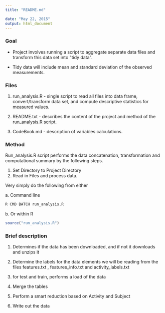 ```yaml
---
title: "README.md"

date: "May 22, 2015"
output: html_document
---
```


### Goal
* Project involves running a script to aggregate separate data files and transform this data set into 
  "tidy data". 

* Tidy data will include mean and standard deviation of the observed measurements.

### Files

1. run_analysis.R - single script to read all files into data frame, convert/transform data set, and
   compute descriptive statistics for measured values.
2. README.txt     - describes the content of the project and method of the run_analysis.R script.

3. CodeBook.md    - description of variables
   calculations.

### Method
Run_analysis.R script performs the data concatenation, transformation and computational summary by the following steps.

1. Set Directory to Project Directory
2. Read in Files and process data.

Very simply do the following from either 

a. Command line
```bash
R CMD BATCH run_analysis.R
```


b. Or within R

```R
source("run_analysis.R")

```


### Brief description


1. Determines if the data has been downloaded, and if not it downloads and unzips it

2. Determine the labels for the data elements we will be reading  from the files features.txt  , features_info.txt and activity_labels.txt

3. for test and train, performs a load of the data 

4. Merge the tables

5. Perform a smart reduction based on Activity and Subject 

6. Write out the data